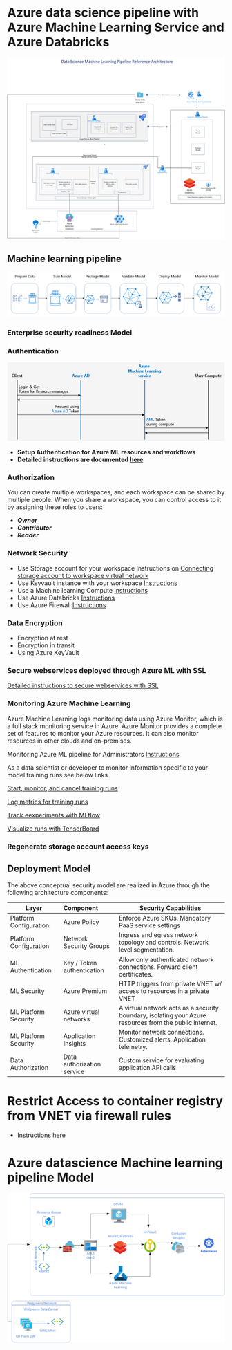 
# Azure data science pipeline with Azure Machine Learning Service and Azure Databricks
![](https://github.com/madhavi-mal/azuredatasciencepipeline/blob/master/Azure-MLops-Datascience-pipeline-ref-architecture.png)

## Machine learning pipeline

![](https://github.com/madhavi-mal/azuredatasciencepipeline/blob/master/pipeline-flow.png)



### Enterprise security readiness Model

### Authentication
![](https://github.com/madhavi-mal/azuredatasciencepipeline/blob/master/authentication.png)

* **Setup Authentication for Azure ML resources and workflows**
* **Detailed instructions are documented [here](https://docs.microsoft.com/en-us/azure/machine-learning/how-to-setup-authentication)**

### Authorization

You can create multiple workspaces, and each workspace can be shared by multiple people. When you share a workspace, you can control access to it by assigning these roles to users:
* ***Owner***
* ***Contributor***
* ***Reader***

### Network Security

* Use Storage account for your workspace
 Instructions on [Connecting storage account to workspace virtual network](https://docs.microsoft.com/en-us/azure/machine-learning/how-to-enable-virtual-network#use-a-storage-account-for-your-workspace)
* Use Keyvault instance with your workspace [Instructions](https://docs.microsoft.com/en-us/azure/machine-learning/how-to-enable-virtual-network#use-a-key-vault-instance-with-your-workspace)
* Use a Machine learning Compute [Instructions](https://docs.microsoft.com/en-us/azure/machine-learning/how-to-enable-virtual-network#compute-instance)
* Use Azure Databricks [Instructions](https://docs.microsoft.com/en-us/azure/machine-learning/how-to-enable-virtual-network#use-azure-databricks)
* Use Azure Firewall [Instructions](https://docs.microsoft.com/en-us/azure/machine-learning/how-to-enable-virtual-network#use-azure-firewall)


### Data Encryption

* Encryption at rest
* Encryption in transit
* Using Azure KeyVault

### Secure webservices deployed through Azure ML with SSL 
[Detailed instructions to secure webservices with SSL](https://docs.microsoft.com/en-us/azure/machine-learning/how-to-secure-web-service)

### Monitoring Azure Machine Learning

Azure Machine Learning logs monitoring data using Azure Monitor, which is a full stack monitoring service in Azure. Azure Monitor provides a complete set of features to monitor your Azure resources. It can also monitor resources in other clouds and on-premises.

Monitoring Azure ML pipeline for Administrators [Instructions](https://docs.microsoft.com/en-us/azure/machine-learning/monitor-azure-machine-learning)

As a data scientist or developer to monitor information specific to your model training runs see below links

[Start, monitor, and cancel training runs](https://docs.microsoft.com/en-us/azure/machine-learning/how-to-manage-runs)

[Log metrics for training runs](https://docs.microsoft.com/en-us/azure/machine-learning/how-to-track-experiments)

[Track eexperiments with MLflow](https://docs.microsoft.com/en-us/azure/machine-learning/how-to-use-mlflow)

[Visualize runs with TensorBoard](https://docs.microsoft.com/en-us/azure/machine-learning/how-to-monitor-tensorboard)

### Regenerate storage account access keys

## Deployment Model

The above conceptual security model are realized in Azure through the following architecture components:

| Layer                  | Component                  | Security Capabilities                                                              |
|------------------------|:---------------------------|------------------------------------------------------------------------------------|
| Platform Configuration | Azure Policy               | Enforce Azure SKUs. Mandatory PaaS service settings                                |
| Platform Configuration | Network Security Groups    | Ingress and egress network topology and controls. Network level segmentation.      |
| ML Authentication      | Key / Token authentication | Allow only authenticated network connections. Forward client certificates.         |
| ML Security            | Azure  Premium    | HTTP triggers from private VNET w/ access to resources in a private VNET           |
| ML Platform Security   | Azure virtual networks     | A virtual network acts as a security boundary, isolating your Azure resources from the public internet.|
| ML Platform Security   | Application Insights       | Monitor network connections. Customized alerts. Application telemetry.             |
| Data Authorization     | Data authorization service | Custom service for evaluating application API calls 

# Restrict Access to container registry from VNET via firewall rules
* [Instructions here](https://docs.microsoft.com/en-us/azure/container-registry/container-registry-vnet)

# Azure datascience Machine learning pipeline Model
![](https://github.com/madhavi-mal/azuredatasciencepipeline/blob/master/datascience-model-in-azure.png)
